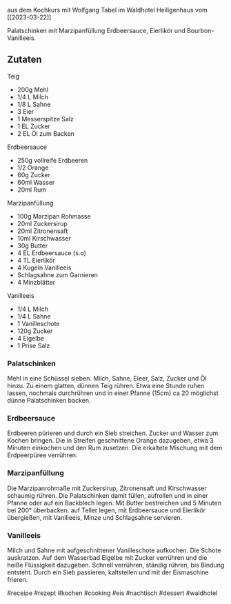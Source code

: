 
aus dem Kochkurs mit Wolfgang Tabel im Waldhotel Heiligenhaus vom [[2023-03-22]]

Palatschinken mit Marzipanfüllung Erdbeersauce, Eierlikör und Bourbon-Vanilleeis.

## Zutaten

Teig
- 200g Mehl
- 1/4 L Milch
- 1/8 L Sahne
- 3 Eier
- 1 Messerspitze Salz
- 1 EL Zucker
- 2 EL Öl zum Backen

Erdbeersauce
- 250g vollreife Erdbeeren
- 1/2 Orange
- 60g Zucker
- 60ml Wasser
- 20ml Rum

Marzipanfüllung
- 100g Marzipan Rohmasse
- 20ml Zuckersirup
- 20ml Zitronensaft
- 10ml Kirschwasser
- 30g Butter
- 4 EL Erdbeersauce (s.o)
- 4 TL Eierlikör
- 4 Kugeln Vanilleeis
- Schlagsahne zum Garnieren
- 4 Minzblätter

Vanilleeis
- 1/4 L Milch
- 1/4 L Sahne
- 1 Vanilleschote
- 120g Zucker
- 4 Eigelbe
- 1 Prise Salz

### Palatschinken
Mehl in eine Schüssel sieben. Milch, Sahne, Eieer, Salz, Zucker und Öl hinzu. Zu einem glatten, dünnen Teig rühren.
Etwa eine Stunde ruhen lassen, nochmals durchrühren und in einer Pfanne (15cm) ca 20 möglichst dünne Palatschinken backen.

### Erdbeersauce
Erdbeeren pürieren und durch ein Sieb streichen.
Zucker und Wasser zum Kochen bringen. Die in Streifen geschnittene Orange dazugeben, etwa 3 Minuten einkochen und den Rum zusetzen. Die erkaltete Mischung mit dem Erdpeerpüree verrühren.

### Marzipanfüllung
Die Marzipanrohmaße mit Zuckersirup, Zitronensaft und Kirschwasser schaumig rühren. Die Palatschinken damit füllen, aufrollen und in einer Pfanne oder auf ein Backblech legen. Mit Butter bestreichen und 5 Minuten bei 200° überbacken. auf Teller legen, mit Erdbeersauce und Eierlikör übergießen, mit Vanilleeis, Minze und Schlagsahne servieren.

### Vanilleeis
Milch und Sahne mit aufgeschnittener Vanilleschote aufkochen. Die Schote auskratzen. 
Auf dem Wasserbad Eigelbe mit Zucker verrühren und die heiße Flüssigkeit dazugeben. Schnell verrühren, ständig rühren, bis Bindung entsteht.
Durch ein Sieb passieren, kaltstellen und mit der Eismaschine frieren.


#receipe #rezept #kochen #cooking #eis #nachtisch #dessert #waldhotel
